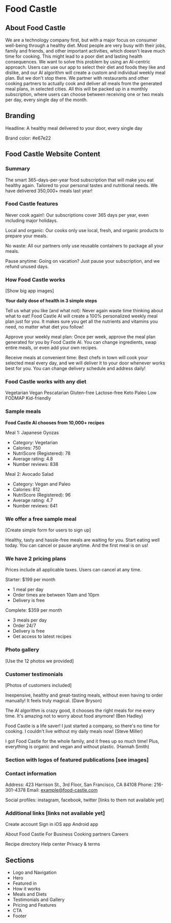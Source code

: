 # Food Castle

## About Food Castle

We are a technology company first, but with a major focus on consumer well-being through a healthy diet. Most people are very busy with their jobs, family and friends, and other important activities, which doesn't leave much time for cooking. This might lead to a poor diet and lasting health consequences. We want to solve this problem by using an AI-centric approach. Users can use our app to select their diet and foods they like and dislike, and our AI algorithm will create a custom and individual weekly meal plan. But we don't stop there. We partner with restaurants and other cooking partners to actually cook and deliver all meals from the generated meal plans, in selected cities. All this will be packed up in a monthly subscription, where users can choose between receiving one or two meals per day, every single day of the month.

## Branding

Headline: A healthy meal delivered to your door, every single day

Brand color: #e67e22

## Food Castle Website Content

### Summary

The smart 365-days-per-year food subscription that will make you eat healthy again. Tailored to your personal tastes and nutritional needs. We have delivered 350,000+ meals last year!

### Food Castle features

Never cook again!: Our subscriptions cover 365 days per year, even including major holidays.

Local and organic: Our cooks only use local, fresh, and organic products to prepare your meals.

No waste: All our partners only use reusable containers to package all your meals.

Pause anytime: Going on vacation? Just pause your subscription, and we refund unused days.

### How Food Castle works

[Show big app images]

**Your daily dose of health in 3 simple steps**

Tell us what you like (and what not): Never again waste time thinking about what to eat! Food Castle AI will create a 100% personalized weekly meal plan just for you. It makes sure you get all the nutrients and vitamins you need, no matter what diet you follow!

Approve your weekly meal plan: Once per week, approve the meal plan generated for you by Food Castle AI. You can change ingredients, swap entire meals, or even add your own recipes.

Receive meals at convenient time: Best chefs in town will cook your selected meal every day, and we will deliver it to your door whenever works best for you. You can change delivery schedule and address daily!

### Food Castle works with any diet

Vegetarian
Vegan
Pescatarian
Gluten-free
Lactose-free
Keto
Paleo
Low FODMAP
Kid-friendly

### Sample meals

**Food Castle AI chooses from 10,000+ recipes**

Meal 1: Japanese Gyozas

- Category: Vegetarian
- Calories: 750
- NutriScore (Registered): 78
- Average rating: 4.8
- Number reviews: 838

Meal 2: Avocado Salad

- Category: Vegan and Paleo
- Calories: 812
- NutriScore (Registered): 96
- Average rating: 4.7
- Number reviews: 641

### We offer a free sample meal

[Create simple form for users to sign up]

Healthy, tasty and hassle-free meals are waiting for you. Start eating well today. You can cancel or pause anytime. And the first meal is on us!

### We have 2 pricing plans

Prices include all applicable taxes. Users can cancel at any time.

Starter: $199 per month

- 1 meal per day
- Order times are between 10am and 10pm
- Delivery is free

Complete: $359 per month

- 3 meals per day
- Order 24/7
- Delivery is free
- Get access to latest recipes

### Photo gallery

[Use the 12 photos we provided]

### Customer testimonials

[Photos of customers included]

Inexpensive, healthy and great-tasting meals, without even having to order manually! It feels truly magical. (Dave Bryson)

The AI algorithm is crazy good, it chooses the right meals for me every time. It's amazing not to worry about food anymore! (Ben Hadley)

Food Castle is a life saver! I just started a company, so there's no time for cooking. I couldn't live without my daily meals now! (Steve Miller)

I got Food Castle for the whole family, and it frees up so much time! Plus, everything is organic and vegan and without plastic. (Hannah Smith)

### Section with logos of featured publications [see images]

### Contact information

Address: 423 Harrison St., 3rd Floor, San Francisco, CA 84108
Phone: 216-301-4378
Email: example@food-castle.com

Social profiles: instagram, facebook, twitter [links to them not available yet]

### Additional links [links not available yet]

Create account
Sign in
iOS app
Android app

About Food Castle
For Business
Cooking partners
Careers

Recipe directory
Help center
Privacy & terms

## Sections

- Logo and Navigation
- Hero
- Featured in
- How it works
- Meals and Diets
- Testimonials and Gallery
- Pricing and Features
- CTA
- Footer
